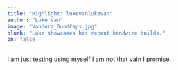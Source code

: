 ```yaml
---
title: "Highlight: lukevanlukevan"
author: "Luke Van"
image: "Vandura_GoodCaps.jpg"
blurb: "Luke showcases his recent handwire builds."
on: false
---
```


I am just testing using myself I am not that vain I promise.
